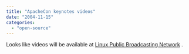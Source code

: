 ```yaml
---
title: "ApacheCon keynotes videos"
date: "2004-11-15"
categories: 
  - "open-source"
---
```


Looks like videos will be available at [Linux Public Broadcasting Network](http://apachecon.lpbn.org/) .

[](http://feedster.com/claimfeed.php?key=4f70351ba5b14941b77c0b5fe1d975f0)
